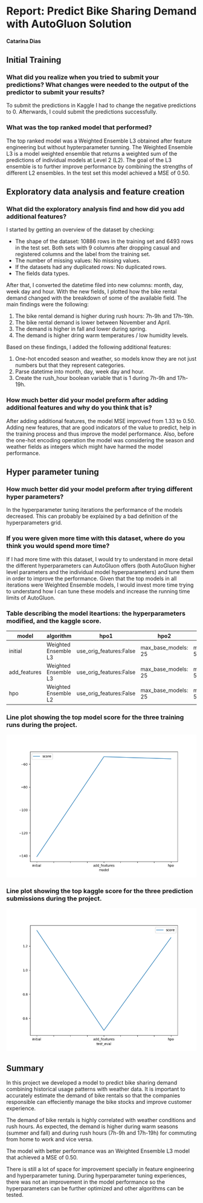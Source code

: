# Report: Predict Bike Sharing Demand with AutoGluon Solution
#### Catarina Dias

## Initial Training
### What did you realize when you tried to submit your predictions? What changes were needed to the output of the predictor to submit your results?
To submit the predictions in Kaggle I had to change the negative predictions to 0. Afterwards, I could submit the predictions successfully.

### What was the top ranked model that performed?
The top ranked model was a Weighted Ensemble L3 obtained after feature engineering but without hypterparameter tunning. The Weighted Ensemble L3 is a model weighted ensemble that returns a weighted sum of the predictions of individual models at Level 2 (L2). The goal of the L3 ensemble is to further improve performance by combining the strengths of different L2 ensembles.
In the test set this model achieved a MSE of 0.50.

## Exploratory data analysis and feature creation
### What did the exploratory analysis find and how did you add additional features?
I started by getting an overview of the dataset by checking:
- The shape of the dataset: 10886 rows in the training set and 6493 rows in the test set. Both sets with 9 columns after dropping casual and registered columns and the label from the training set.
- The number of missing values: No missing values.
- If the datasets had any duplicated rows: No duplicated rows.
- The fields data types.

After that, I converted the datetime filed into new columns: month, day, week day and hour. With the new fields, I plotted how the bike rental demand changed with the breakdown of some of the available field. The main findings were the following:
1. The bike rental demand is higher during rush hours: 7h-9h and 17h-19h.
2. The bike rental demand is lower between November and April.
3. The demand is higher in fall and lower during spring.
4. The demand is higher dring warm temperatures / low humidity levels.

Based on these findings, I added the following additional features:
1. One-hot encoded season and weather, so models know they are not just numbers but that they represent categories.
2. Parse datetime into month, day, week day and hour.
3. Create the rush_hour boolean variable that is 1 during 7h-9h and 17h-19h. 

### How much better did your model preform after adding additional features and why do you think that is?
After adding additional features, the model MSE improved from 1.33 to 0.50. Adding new features, that are good indicators of the value to predict, help in the training process and thus improve the model performance. Also, before the one-hot encoding operation the model was considering the season and weather fields as integers which might have harmed the model performance.

## Hyper parameter tuning
### How much better did your model preform after trying different hyper parameters?
In the hyperparameter tuning iterations the performance of the models decreased. This can probably be explained by a bad definition of the hyperparameters grid.

### If you were given more time with this dataset, where do you think you would spend more time?
If I had more time with this dataset, I would try to understand in more detail the different hyperparameters can AutoGluon offers (both AutoGluon higher level parameters and the individual model hyperparameters) and tune them in order to improve the performance. Given that the top models in all iterations were Weighted Ensemble models, I would invest more time trying to understand how I can tune these models and increase the running time limits of AutoGluon.

### Table describing the model iteartions: the hyperparameters modified, and the kaggle score.
|model|algorithm|hpo1|hpo2|hpo3|hpo4|score|
|--|--|--|--|--|--|--|
|initial|Weighted Ensemble L3|use_orig_features:False|max_base_models: 25|max_base_models_per_type: 5|save_bag_folds: True|1.33|
|add_features|Weighted Ensemble L3|use_orig_features:False|max_base_models: 25|max_base_models_per_type: 5|save_bag_folds: True|0.50|
|hpo|Weighted Ensemble L2|use_orig_features:False|max_base_models: 25|max_base_models_per_type: 5|save_bag_folds: True|1.27|

### Line plot showing the top model score for the three training runs during the project.

![model_train_score.png](model_train_score.png)

### Line plot showing the top kaggle score for the three prediction submissions during the project.

![model_test_score.png](model_test_score.png)

## Summary
In this project we developed a model to predict bike sharing demand combining historical usage patterns with weather data. It is important to accurately estimate the demand of bike rentals so that the companies responsible can effeciently manage the bike stocks and improve customer experience.

The demand of bike rentals is highly correlated with weather conditions and rush hours. As expected, the demand is higher during warm seasons (summer and fall) and during rush hours (7h-9h and 17h-19h) for commuting from home to work and vice versa.

The model with better performance was an Weighted Ensemble L3 model that achieved a MSE of 0.50.

There is still a lot of space for improvement specially in feature engineering and hyperparameter tuning. During hyperparameter tuning experiences, there was not an improvement in the model performance so the hyperparameters can be further optimized and other algorithms can be tested.